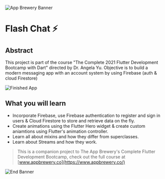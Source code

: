 ![App Brewery Banner](https://github.com/londonappbrewery/Images/blob/master/AppBreweryBanner.png)


# Flash Chat ⚡️

## Abstract
This project is part of the course "The Complete 2021 Flutter Development Bootcamp with Dart" directed by Dr. Angela Yu.
Objective is to build a modern messaging app with an account system by using Firebase (auth & cloud Firestore) 

![Finished App](https://github.com/londonappbrewery/Images/blob/master/flash_chat_flutter_demo.gif)

## What you will learn
- Incorporate Firebase, use Firebase authentication to register and sign in users & Cloud Firestore to store and retrieve data on the fly.
- Create animations using the Flutter Hero widget & create custom aniamtions using Flutter's animation controller. 
- Learn all about mixins and how they differ from superclasses.
- Learn about Streams and how they work.

>This is a companion project to The App Brewery's Complete Flutter Development Bootcamp, check out the full course at [www.appbrewery.co](https://www.appbrewery.co/)

![End Banner](https://github.com/londonappbrewery/Images/blob/master/readme-end-banner.png)
